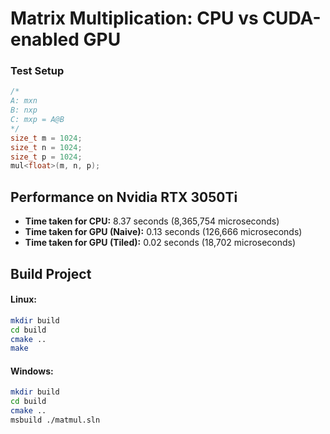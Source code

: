 # Matrix Multiplication: CPU vs CUDA-enabled GPU

### Test Setup
```cpp
/*
A: mxn
B: nxp
C: mxp = A@B
*/
size_t m = 1024;
size_t n = 1024;
size_t p = 1024;
mul<float>(m, n, p);
```

## Performance on Nvidia RTX 3050Ti

- **Time taken for CPU:** 8.37 seconds (8,365,754 microseconds)
- **Time taken for GPU (Naive):** 0.13 seconds (126,666 microseconds)  
- **Time taken for GPU (Tiled):** 0.02 seconds (18,702 microseconds)  

## Build Project

#### Linux:
```bash
mkdir build
cd build
cmake ..
make
```

#### Windows:
```bash
mkdir build
cd build
cmake ..
msbuild ./matmul.sln
```